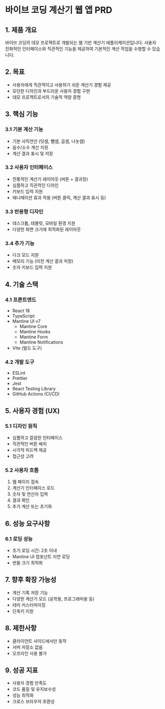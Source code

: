 # 바이브 코딩 계산기 웹 앱 PRD

## 1. 제품 개요
바이브 코딩의 데모 프로젝트로 개발되는 웹 기반 계산기 애플리케이션입니다. 사용자 친화적인 인터페이스와 직관적인 기능을 제공하여 기본적인 계산 작업을 수행할 수 있습니다.

## 2. 목표
- 사용자에게 직관적이고 사용하기 쉬운 계산기 경험 제공
- 모던한 디자인과 부드러운 사용자 경험 구현
- 데모 프로젝트로서의 기술적 역량 증명

## 3. 핵심 기능

### 3.1 기본 계산 기능
- 기본 사칙연산 (덧셈, 뺄셈, 곱셈, 나눗셈)
- 음수/소수 계산 지원
- 계산 결과 표시 및 저장

### 3.2 사용자 인터페이스
- 전통적인 계산기 레이아웃 (버튼 + 결과창)
- 심플하고 직관적인 디자인
- 키보드 입력 지원
- 애니메이션 효과 적용 (버튼 클릭, 계산 결과 표시 등)

### 3.3 반응형 디자인
- 데스크톱, 태블릿, 모바일 환경 지원
- 다양한 화면 크기에 최적화된 레이아웃

### 3.4 추가 기능
- 다크 모드 지원
- 메모리 기능 (이전 계산 결과 저장)
- 숫자 키보드 입력 지원

## 4. 기술 스택

### 4.1 프론트엔드
- React 18
- TypeScript
- Mantine UI v7
  - Mantine Core
  - Mantine Hooks
  - Mantine Form
  - Mantine Notifications
- Vite (빌드 도구)

### 4.2 개발 도구
- ESLint
- Prettier
- Jest
- React Testing Library
- GitHub Actions (CI/CD)

## 5. 사용자 경험 (UX)

### 5.1 디자인 원칙
- 심플하고 깔끔한 인터페이스
- 직관적인 버튼 배치
- 시각적 피드백 제공
- 접근성 고려

### 5.2 사용자 흐름
1. 웹 페이지 접속
2. 계산기 인터페이스 로드
3. 숫자 및 연산자 입력
4. 결과 확인
5. 추가 계산 또는 초기화

## 6. 성능 요구사항

### 6.1 로딩 성능
- 초기 로딩 시간: 2초 이내
- Mantine UI 컴포넌트 지연 로딩
- 번들 크기 최적화

## 7. 향후 확장 가능성
- 계산 기록 저장 기능
- 다양한 계산기 모드 (공학용, 프로그래머용 등)
- 테마 커스터마이징
- 단축키 지원

## 8. 제한사항
- 클라이언트 사이드에서만 동작
- 서버 저장소 없음
- 오프라인 사용 불가

## 9. 성공 지표
- 사용자 경험 만족도
- 코드 품질 및 유지보수성
- 성능 최적화
- 크로스 브라우저 호환성